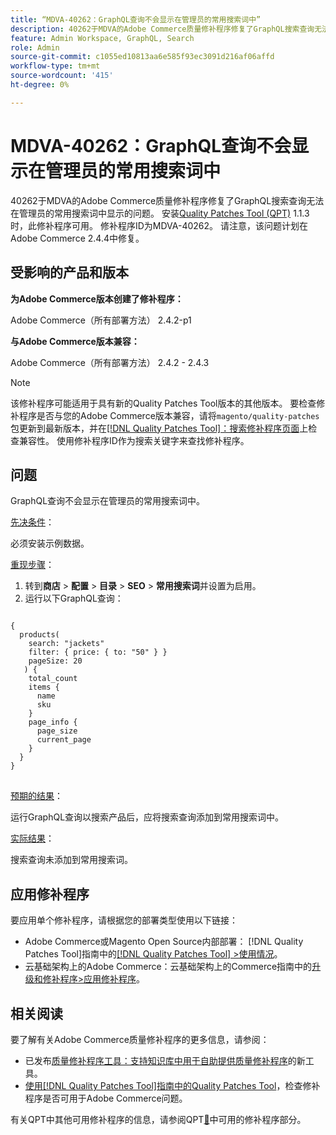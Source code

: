 ```yaml
---
title: “MDVA-40262：GraphQL查询不会显示在管理员的常用搜索词中”
description: 40262于MDVA的Adobe Commerce质量修补程序修复了GraphQL搜索查询无法在管理员的常用搜索词中显示的问题。 安装[Quality Patches Tool (QPT)](https://experienceleague.adobe.com/zh-hans/docs/commerce-knowledge-base/kb/announcements/commerce-announcements/magento-quality-patches-released-new-tool-to-self-serve-quality-patches) 1.1.3后，即可使用此修补程序。 修补程序ID为MDVA-40262。 请注意，该问题计划在Adobe Commerce 2.4.4中修复。
feature: Admin Workspace, GraphQL, Search
role: Admin
source-git-commit: c1055ed10813aa6e585f93ec3091d216af06affd
workflow-type: tm+mt
source-wordcount: '415'
ht-degree: 0%

---
```


# MDVA-40262：GraphQL查询不会显示在管理员的常用搜索词中

40262于MDVA的Adobe Commerce质量修补程序修复了GraphQL搜索查询无法在管理员的常用搜索词中显示的问题。 安装[Quality Patches Tool (QPT)](https://experienceleague.adobe.com/zh-hans/docs/commerce-knowledge-base/kb/announcements/commerce-announcements/magento-quality-patches-released-new-tool-to-self-serve-quality-patches) 1.1.3时，此修补程序可用。 修补程序ID为MDVA-40262。 请注意，该问题计划在Adobe Commerce 2.4.4中修复。

## 受影响的产品和版本

**为Adobe Commerce版本创建了修补程序：**

Adobe Commerce（所有部署方法） 2.4.2-p1

**与Adobe Commerce版本兼容：**

Adobe Commerce（所有部署方法） 2.4.2 - 2.4.3

>[!NOTE]
>
>该修补程序可能适用于具有新的Quality Patches Tool版本的其他版本。 要检查修补程序是否与您的Adobe Commerce版本兼容，请将`magento/quality-patches`包更新到最新版本，并在[[!DNL Quality Patches Tool]：搜索修补程序页面](https://experienceleague.adobe.com/zh-hans/docs/commerce-knowledge-base/kb/announcements/commerce-announcements/magento-quality-patches-released-new-tool-to-self-serve-quality-patches)上检查兼容性。 使用修补程序ID作为搜索关键字来查找修补程序。

## 问题

GraphQL查询不会显示在管理员的常用搜索词中。

<u>先决条件</u>：

必须安装示例数据。

<u>重现步骤</u>：

1. 转到&#x200B;**商店** > **配置** > **目录** > **SEO** > **常用搜索词**&#x200B;并设置为启用。
1. 运行以下GraphQL查询：

<pre>
<code class="language-graphql">
&lbrace;
  products(
    search: "jackets"
    filter: { price: { to: "50" } }
    pageSize: 20
   ) &lbrace;
    total_count
    items &lbrace;
      name
      sku
    &rbrace;
    page_info &lbrace;
      page_size
      current_page
    &rbrace;
  &rbrace;
&rbrace;
</code>
</pre>

<u>预期的结果</u>：

运行GraphQL查询以搜索产品后，应将搜索查询添加到常用搜索词中。

<u>实际结果</u>：

搜索查询未添加到常用搜索词。

## 应用修补程序

要应用单个修补程序，请根据您的部署类型使用以下链接：

* Adobe Commerce或Magento Open Source内部部署： [!DNL Quality Patches Tool]指南中的[[!DNL Quality Patches Tool] >使用情况](/help/tools/quality-patches-tool/usage.md)。
* 云基础架构上的Adobe Commerce：云基础架构上的Commerce指南中的[升级和修补程序>应用修补程序](https://experienceleague.adobe.com/docs/commerce-cloud-service/user-guide/develop/upgrade/apply-patches.html?lang=zh-Hans)。

## 相关阅读

要了解有关Adobe Commerce质量修补程序的更多信息，请参阅：

* 已发布[质量修补程序工具：支持知识库中用于自助提供质量修补程序](https://experienceleague.adobe.com/zh-hans/docs/commerce-knowledge-base/kb/announcements/commerce-announcements/magento-quality-patches-released-new-tool-to-self-serve-quality-patches)的新工具。
* [使用[!DNL Quality Patches Tool]指南中的Quality Patches Tool](/help/tools/quality-patches-tool/patches-available-in-qpt/check-patch-for-magento-issue-with-magento-quality-patches.md)，检查修补程序是否可用于Adobe Commerce问题。

有关QPT中其他可用修补程序的信息，请参阅QPT[&#128279;](https://experienceleague.adobe.com/tools/commerce-quality-patches/index.html?lang=zh-Hans)中可用的修补程序部分。
